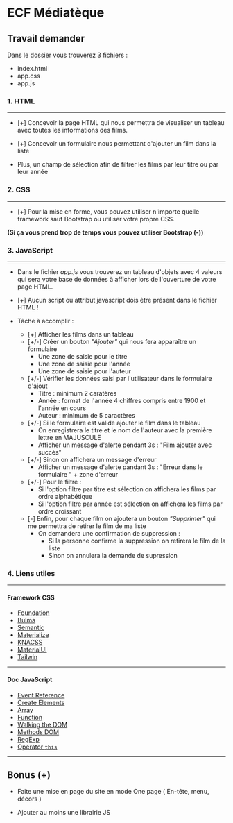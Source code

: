 # ECF Médiatèque

## Travail demander

Dans le dossier vous trouverez 3 fichiers :
- index.html
- app.css
- app.js

### 1. HTML
---

- [+] Concevoir la page HTML qui nous permettra de visualiser un tableau avec toutes les informations des films.

- [+] Concevoir un formulaire nous permettant d'ajouter un film dans la liste

- Plus, un champ de sélection afin de filtrer les films par leur titre ou par leur année

### 2. CSS
---

- [+] Pour la mise en forme, vous pouvez utiliser n'importe quelle framework sauf Bootstrap ou utiliser votre propre CSS.

**(Si ça vous prend trop de temps vous pouvez utiliser Bootstrap (-))**

### 3. JavaScript
---

- Dans le fichier *app.js* vous trouverez un tableau d'objets avec 4 valeurs qui sera votre base de données à afficher lors de l'ouverture de votre page HTML.

- [+] Aucun script ou attribut javascript dois être présent dans le fichier HTML !

- Tâche à accomplir :
    - [+] Afficher les films dans un tableau
    - [+/-] Créer un bouton *"Ajouter"* qui nous fera apparaître un formulaire
        - Une zone de saisie pour le titre
        - Une zone de saisie pour l'année
        - Une zone de saisie pour l'auteur
    - [+/-] Vérifier les données saisi par l'utilisateur dans le formulaire d'ajout
        - Titre : minimum 2 caratères
        - Année : format de l'année 4 chiffres compris entre 1900 et l'année en cours
        - Auteur : minimum de 5 caractères 
    - [+/-] Si le formulaire est valide ajouter le film dans le tableau
        - On enregistrera le titre et le nom de l'auteur avec la première lettre en MAJUSCULE
        - Afficher un message d'alerte pendant 3s : "Film ajouter avec succès"
    - [+/-] Sinon on affichera un message d'erreur
        - Afficher un message d'alerte pandant 3s : "Erreur dans le formulaire " + zone d'erreur
    - [+/-] Pour le filtre :
        - Si l'option filtre par titre est sélection on affichera les films par ordre alphabétique
        - Si l'option filtre par année est sélection on affichera les films par ordre croissant
    - [-] Enfin, pour chaque film on ajoutera un bouton *"Supprimer"* qui me permettra de retirer le film de ma liste
        - On demandera une confirmation de suppression :
            - Si la personne confirme la suppression on retirera le film de la liste
            - Sinon on annulera la demande de supression

### 4. Liens utiles
---
#### Framework CSS

- [Foundation](https://foundation.zurb.com/)
- [Bulma](https://bulma.io/)
- [Semantic](https://semantic-ui.com/)
- [Materialize](http://materializecss.com/)
- [KNACSS](https://knacss.com/)
- [MaterialUI](http://www.material-ui.com/#/)
- [Tailwin](https://tailwindcss.com/)
---

#### Doc JavaScript
- [Event Reference](https://developer.mozilla.org/en-US/docs/Web/Events)
- [Create Elements](https://developer.mozilla.org/en-US/docs/Web/API/Document/createElement)
- [Array](https://developer.mozilla.org/en-US/docs/Web/JavaScript/Reference/Global_Objects/Array)
- [Function](https://developer.mozilla.org/en-US/docs/Glossary/Function)
- [Walking the DOM](https://javascript.info/dom-navigation)
- [Methods DOM](https://developer.mozilla.org/en-US/docs/Web/API/Document/createElement#See_also)
- [RegExp](https://developer.mozilla.org/en-US/docs/Web/JavaScript/Reference/Global_Objects/RegExp)
- [Operator `this`](https://developer.mozilla.org/en-US/docs/Web/JavaScript/Reference/Operators/this)
---

## Bonus (+)

- Faite une mise en page du site en mode One page ( En-tête, menu, décors )

- Ajouter au moins une librairie JS
